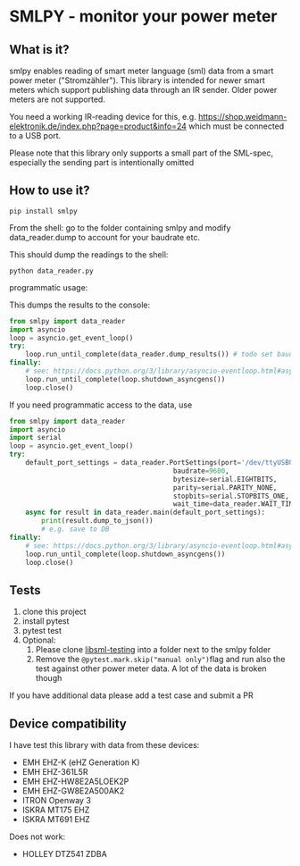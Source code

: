 # SMLPY - monitor your power meter

## What is it?
smlpy enables reading of smart meter language (sml) data from a smart power meter ("Stromzähler").
This library is intended for newer smart meters which support publishing data through an IR sender. 
Older power meters are not supported.

You need a working IR-reading device for this, e.g. https://shop.weidmann-elektronik.de/index.php?page=product&info=24
which must be connected to a USB port.

Please note that this library only supports a small part of the SML-spec,
especially the sending part is intentionally omitted

## How to use it?

```
pip install smlpy
```

From the shell:
go to the folder containing smlpy and modify data_reader.dump to account for your baudrate etc.

This should dump the readings to the shell:
```shell
python data_reader.py 
```

programmatic usage:

This dumps the results to the console:
```python
from smlpy import data_reader
import asyncio
loop = asyncio.get_event_loop()
try:
    loop.run_until_complete(data_reader.dump_results()) # todo set baud rate etc!
finally:
    # see: https://docs.python.org/3/library/asyncio-eventloop.html#asyncio.loop.shutdown_asyncgens
    loop.run_until_complete(loop.shutdown_asyncgens())
    loop.close()
```

If you need programmatic access to the data, use 
```python
from smlpy import data_reader
import asyncio
import serial
loop = asyncio.get_event_loop()
try:
    default_port_settings = data_reader.PortSettings(port='/dev/ttyUSB0',
                                         baudrate=9600,
                                         bytesize=serial.EIGHTBITS,
                                         parity=serial.PARITY_NONE,
                                         stopbits=serial.STOPBITS_ONE,
                                         wait_time=data_reader.WAIT_TIME)
    async for result in data_reader.main(default_port_settings):
        print(result.dump_to_json())
        # e.g. save to DB
finally:
    # see: https://docs.python.org/3/library/asyncio-eventloop.html#asyncio.loop.shutdown_asyncgens
    loop.run_until_complete(loop.shutdown_asyncgens())
    loop.close()
```

## Tests
1. clone this project
1. install pytest
1. pytest test
1. Optional: 
    1. Please clone [libsml-testing](https://github.com/devZer0/libsml-testing) into a folder next to the smlpy folder
    1. Remove the `@pytest.mark.skip("manual only")`flag and run also the test against other power meter data. A lot of the data is broken though
    
If you have additional data please add a test case and submit a PR

## Device compatibility

I have test this library with data from these devices:

- EMH EHZ-K (eHZ Generation K)
- EMH EHZ-361L5R
- EMH EHZ-HW8E2A5LOEK2P
- EMH EHZ-GW8E2A500AK2
- ITRON Openway 3
- ISKRA MT175 EHZ
- ISKRA MT691 EHZ

Does not work: 
- HOLLEY DTZ541 ZDBA
